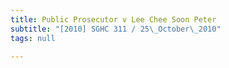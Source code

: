 ```yaml
---
title: Public Prosecutor v Lee Chee Soon Peter
subtitle: "[2010] SGHC 311 / 25\_October\_2010"
tags: null

---
```


